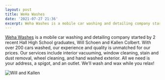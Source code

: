 ```yaml
---
layout: post
title: WeHa Washes
date: '2021-07-27 21:36'
excerpt: Weha Washes is a mobile car washing and detailing company started by 2 recent Hall High School graduates in West Hartford, CT.
---
```


[Weha Washes](wehawashes.com) is a mobile car washing and detailing company started by 2 recent Hall High School graduates, Will Schoen and Kallen Colbert. With over 200 cars washed, our experience and quality is unmatched for our prices. Our services include interior vacuuming, window cleaning, stain and dust removal, wheel cleaning, and hand washed exterior. All we need is your address, a spigot, and an outlet. We’ll wash and wax while you relax!



<!-- Images -->

![Will and Kallen](https://wehawashes.com/img/Weha%20washes/newwillandkalen.PNG)

